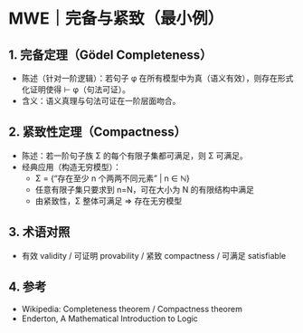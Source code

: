 # MWE｜完备与紧致（最小例）

## 1. 完备定理（Gödel Completeness）

- 陈述（针对一阶逻辑）：若句子 φ 在所有模型中为真（语义有效），则存在形式化证明使得 ⊢ φ（句法可证）。
- 含义：语义真理与句法可证在一阶层面吻合。

## 2. 紧致性定理（Compactness）

- 陈述：若一阶句子族 Σ 的每个有限子集都可满足，则 Σ 可满足。
- 经典应用（构造无穷模型）：
  - Σ = {“存在至少 n 个两两不同元素” | n ∈ ℕ}
  - 任意有限子集只要求到 n=N，可在大小为 N 的有限结构中满足
  - 由紧致性，Σ 整体可满足 ⇒ 存在无穷模型

## 3. 术语对照

- 有效 validity / 可证明 provability / 紧致 compactness / 可满足 satisfiable

## 4. 参考

- Wikipedia: Completeness theorem / Compactness theorem
- Enderton, A Mathematical Introduction to Logic
